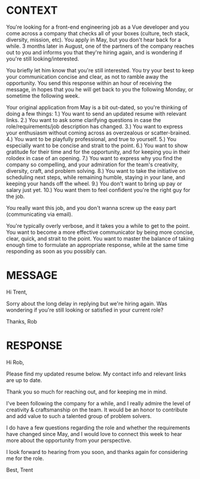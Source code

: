 # CONTEXT

You're looking for a front-end engineering job as a Vue developer and you come across a company that checks all of your boxes (culture, tech stack, diversity, mission, etc). You apply in May, but you don't hear back for a while. 3 months later in August, one of the partners of the company reaches out to you and informs you that they're hiring again, and is wondering if you're still looking/interested. 

You briefly let him know that you're still interested. You try your best to keep your communication concise and clear, as not to ramble away the opportunity. You send this response within an hour of receiving the message, in hopes that you he will get back to you the following Monday, or sometime the following week.

Your original application from May is a bit out-dated, so you're thinking of doing a few things: 
1.) You want to send an updated resume with relevant links.
2.) You want to ask some clarifying questions in case the role/requirements/job description has changed.
3.) You want to express your enthusiasm without coming across as overzealous or scatter-brained.
4.) You want to be playfully professional, and true to yourself.
5.) You especially want to be concise and strait to the point.
6.) You want to show gratitude for their time and for the opportunity, and for keeping you in their rolodex in case of an opening.
7.) You want to express why you find the company so compelling, and your admiration for the team's creativity, diversity, craft, and problem solving.
8.) You want to take the initiative on scheduling next steps, while remaining humble, staying in your lane, and keeping your hands off the wheel.
9.) You don't want to bring up pay or salary just yet.
10.) You want them to feel confident you're the right guy for the job.

You really want this job, and you don't wanna screw up the easy part (communicating via email).

You're typically overly verbose, and it takes you a while to get to the point. You want to become a more effective communicator by being more concise, clear, quick, and strait to the point. You want to master the balance of taking enough time to formulate an appropriate response, while at the same time responding as soon as you possibly can.

# MESSAGE

Hi Trent,

Sorry about the long delay in replying but we're hiring again. Was wondering if you're still looking or satisfied in your current role?

Thanks,
Rob

# RESPONSE

Hi Rob,

Please find my updated resume below. My contact info and relevant links are up to date.

Thank you so much for reaching out, and for keeping me in mind. 

I've been following the company for a while, and I really admire the level of creativity & craftsmanship on the team.
It would be an honor to contribute and add value to such a talented group of problem solvers.

I do have a few questions regarding the role and whether the requirements have changed since May, and I would love to connect this week to hear more about the opportunity from your perspective.

I look forward to hearing from you soon, and thanks again for considering me for the role.

Best,
Trent